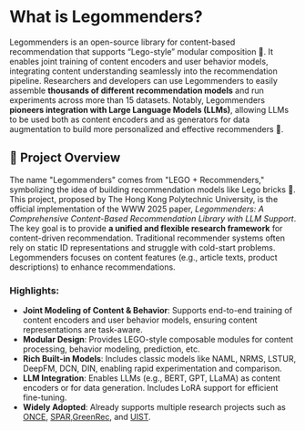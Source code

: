# What is Legommenders?

Legommenders is an open-source library for content-based recommendation that supports “Lego-style” modular composition 🧱. It enables joint training of content encoders and user behavior models, integrating content understanding seamlessly into the recommendation pipeline. Researchers and developers can use Legommenders to easily assemble **thousands of different recommendation models** and run experiments across more than 15 datasets. Notably, Legommenders **pioneers integration with Large Language Models (LLMs)**, allowing LLMs to be used both as content encoders and as generators for data augmentation to build more personalized and effective recommenders 🎉.

## 🧠 Project Overview

The name "Legommenders" comes from "LEGO + Recommenders," symbolizing the idea of building recommendation models like Lego bricks 🫠. This project, proposed by The Hong Kong Polytechnic University, is the official implementation of the WWW 2025 paper, _Legommenders: A Comprehensive Content-Based Recommendation Library with LLM Support_. The key goal is to provide **a unified and flexible research framework** for content-driven recommendation. Traditional recommender systems often rely on static ID representations and struggle with cold-start problems. Legommenders focuses on content features (e.g., article texts, product descriptions) to enhance recommendations.

### Highlights:

- **Joint Modeling of Content & Behavior**: Supports end-to-end training of content encoders and user behavior models, ensuring content representations are task-aware.
- **Modular Design**: Provides LEGO-style composable modules for content processing, behavior modeling, prediction, etc.
- **Rich Built-in Models**: Includes classic models like NAML, NRMS, LSTUR, DeepFM, DCN, DIN, enabling rapid experimentation and comparison.
- **LLM Integration**: Enables LLMs (e.g., BERT, GPT, LLaMA) as content encoders or for data generation. Includes LoRA support for efficient fine-tuning.
- **Widely Adopted**: Already supports multiple research projects such as [ONCE](https://arxiv.org/abs/2305.06566), [SPAR](https://arxiv.org/abs/2402.10555),[GreenRec](https://arxiv.org/abs/2403.04736), and [UIST](https://arxiv.org/abs/2403.08206).